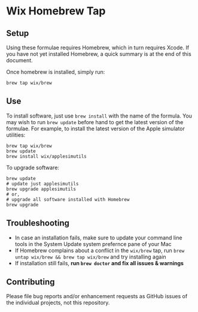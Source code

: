 # Wix Homebrew Tap

## Setup

Using these formulae requires Homebrew, which in turn requires Xcode. If you
have not yet installed Homebrew, a quick summary is at the end of this
document.

Once homebrew is installed, simply run:

```shell
brew tap wix/brew
```

## Use

To install software, just use `brew install` with the name of the formula. You
may wish to run `brew update` before hand to get the latest version of the
formulae. For example, to install the latest version of the Apple simulator utilities:

```shell
brew tap wix/brew
brew update
brew install wix/applesimutils
```

To upgrade software:

```shell
brew update
# update just applesimutils
brew upgrade applesimutils
# or,
# upgrade all software installed with Homebrew
brew upgrade
```

## Troubleshooting

- In case an installation fails, make sure to update your command line tools in the System Update system prefernce pane of your Mac
- If Homebrew complains about a conflict in the `wix/brew` tap, run `brew untap wix/brew && brew tap wix/brew` and try installing again
- If installation still fails, **run `brew doctor` and fix all issues & warnings**

## Contributing

Please file bug reports and/or enhancement requests as GitHub issues of the individual projects, not this repository.
